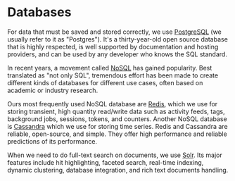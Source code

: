 # Databases

For data that must be saved and stored correctly, we use
[PostgreSQL](https://www.postgresql.org/) (we usually refer to it as
"Postgres"). It's a thirty-year-old open source database that is highly
respected, is well supported by documentation and hosting providers, and
can be used by any developer who knows the SQL standard.

In recent years, a movement called
[NoSQL](https://en.wikipedia.org/wiki/NoSQL) has gained popularity. Best
translated as "not only SQL", tremendous effort has been made to create
different kinds of databases for different use cases, often based on
academic or industry research.

Ours most frequently used NoSQL database are [Redis](https://redis.io/),
which we use for storing transient, high quantity read/write data such
as activity feeds, tags, background jobs, sessions, tokens, and
counters. Another NoSQL database is
[Cassandra](http://cassandra.apache.org/) which we use for storing time
series. Redis and Cassandra are reliable, open-source, and simple. They
offer high performance and reliable predictions of its performance.

When we need to do full-text search on documents, we use
[Solr](http://lucene.apache.org/solr/). Its major features include hit
highlighting, faceted search, real-time indexing, dynamic clustering,
database integration, and rich text documents handling.